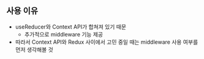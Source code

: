 ## 사용 이유

- useReducer와 Context API가 합쳐져 있기 때문
  - 추가적으로 middleware 기능 제공
- 따라서 Context API와 Redux 사이에서 고민 중일 때는 middleware 사용 여부를 먼저 생각해볼 것
